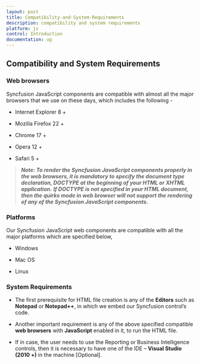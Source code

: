 ```yaml
---
layout: post
title: Compatibility-and-System-Requirements
description: compatibility and system requirements
platform: js
control: Introduction
documentation: ug
---
```


## Compatibility and System Requirements

### Web browsers

Syncfusion JavaScript components are compatible with almost all the major browsers that we use on these days, which includes the following - 

* Internet Explorer 8 +

* Mozilla Firefox 22 +

* Chrome 17 +

* Opera 12 +

* Safari 5 +


> _**Note: To render the Syncfusion JavaScript components properly in the web browsers, it is mandatory to specify the document type declaration, **DOCTYPE** at the beginning of your HTML or XHTML application.**_ 
> _**If **DOCTYPE** is not specified in your HTML document, then the quirks mode in web browser will not support the rendering of any of the Syncfusion JavaScript components.**_



### Platforms

Our Syncfusion JavaScript web components are compatible with all the major platforms which are specified below,

* Windows

* Mac OS

* Linux

### System Requirements

* The first prerequisite for HTML file creation is any of the **Editors** such as **Notepad** or **Notepad++**, in which we embed our Syncfusion control’s code.  



* Another important requirement is any of the above specified compatible **web browsers** with **JavaScript** enabled in it, to run the HTML file.



* If in case, the user needs to use the Reporting or Business Intelligence controls, then it is necessary to have one of the IDE – **Visual Studio (2010 +)** in the machine [Optional].

